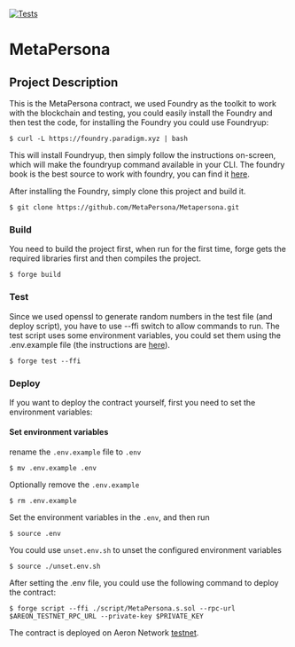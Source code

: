 [![Tests](https://github.com/MetaPersona/Metapersona/actions/workflows/test.yml/badge.svg)](https://github.com/MetaPersona/Metapersona/blob/master/.github/workflows/test.yml)
# MetaPersona
## Project Description


This is the MetaPersona contract, we used Foundry as the toolkit to work with the blockchain and testing, you could easily install the Foundry and then test the code, for installing the Foundry you could use Foundryup:
```shell
$ curl -L https://foundry.paradigm.xyz | bash
```
This will install Foundryup, then simply follow the instructions on-screen, which will make the foundryup command available in your CLI. The foundry book is the best source to work with foundry, you can find it [here](https://book.getfoundry.sh/).

After installing the Foundry, simply clone this project and build it.
```shell
$ git clone https://github.com/MetaPersona/Metapersona.git
```
### Build
You need to build the project first, when run for the first time, forge gets the required libraries first and then compiles the project.
```shell
$ forge build
```

### Test
Since we used openssl to generate random numbers in the test file (and deploy script), you have to use --ffi switch to allow commands to run.
The test script uses some environment variables, you could set them using the .env.example file (the instructions are [here](https://github.com/MetaPersona/Metapersona#set-environment-variables)).
```shell
$ forge test --ffi
```

### Deploy
If you want to deploy the contract yourself, first you need to set the environment variables:

#### Set environment variables

rename the `.env.example` file to `.env`

```shell
$ mv .env.example .env
```

Optionally remove the `.env.example`

```shell
$ rm .env.example
```

Set the environment variables in the `.env`, and then run

```shell
$ source .env
```


You could use `unset.env.sh` to unset the configured environment variables

```shell
$ source ./unset.env.sh
```
After setting the .env file, you could use the following command to deploy the contract:
```shell
$ forge script --ffi ./script/MetaPersona.s.sol --rpc-url $AREON_TESTNET_RPC_URL --private-key $PRIVATE_KEY 
```

The contract is deployed on Aeron Network [testnet](https://areonscan.com/contracts/0xc758b2ecd4bff53a2586f79ab9436617a884ca85).
